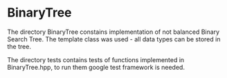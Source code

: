 # BinaryTree
The directory BinaryTree constains implementation of not balanced Binary Search Tree. The template class was used - all data types can be stored in the tree.

The directory tests contains tests of functions implemented in BinaryTree.hpp, to run them google test framework is needed.
